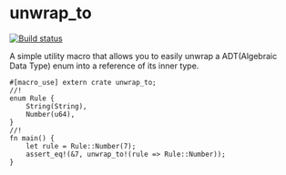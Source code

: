 # unwrap_to

[![Build status](https://img.shields.io/travis/Aaronepower/unwrap_to.svg?branch=master)](https://travis-ci.org/Aaronepower/unwrap_to)


A simple utility macro that allows you to easily unwrap a ADT(Algebraic
Data Type) enum into a reference of its inner type.
```
#[macro_use] extern crate unwrap_to;
//!
enum Rule {
    String(String),
    Number(u64),
}
//!
fn main() {
    let rule = Rule::Number(7);
    assert_eq!(&7, unwrap_to!(rule => Rule::Number));
}
```
